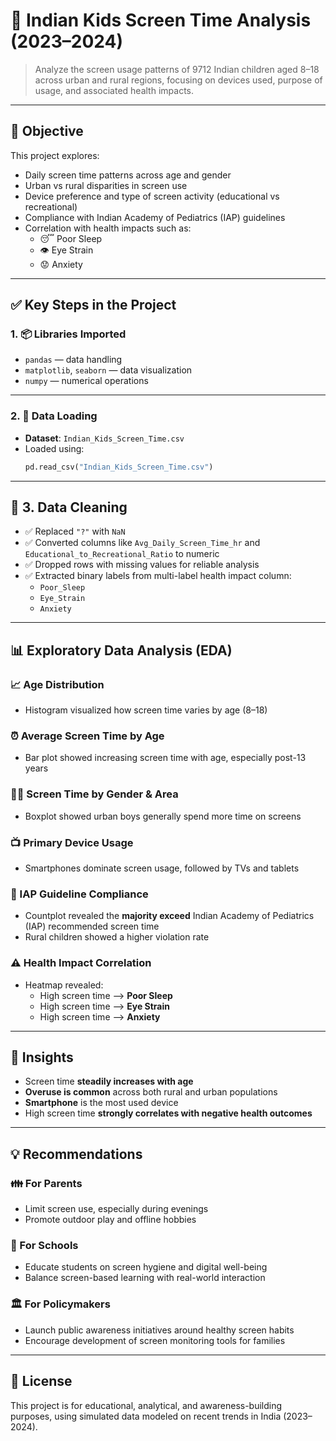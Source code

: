 # 📱 Indian Kids Screen Time Analysis (2023–2024)

> Analyze the screen usage patterns of 9712 Indian children aged 8–18 across urban and rural regions, focusing on devices used, purpose of usage, and associated health impacts.

---

## 📌 Objective

This project explores:
- Daily screen time patterns across age and gender
- Urban vs rural disparities in screen use
- Device preference and type of screen activity (educational vs recreational)
- Compliance with Indian Academy of Pediatrics (IAP) guidelines
- Correlation with health impacts such as:
  - 😴 Poor Sleep
  - 👁️ Eye Strain
  - 😟 Anxiety

---

## ✅ Key Steps in the Project

### 1. 📦 Libraries Imported
- `pandas` — data handling  
- `matplotlib`, `seaborn` — data visualization  
- `numpy` — numerical operations

---

### 2. 📂 Data Loading
- **Dataset**: `Indian_Kids_Screen_Time.csv`  
- Loaded using:  
  ```python
  pd.read_csv("Indian_Kids_Screen_Time.csv")

  
---

## 🧹 3. Data Cleaning

- ✅ Replaced `"?"` with `NaN`  
- ✅ Converted columns like `Avg_Daily_Screen_Time_hr` and `Educational_to_Recreational_Ratio` to numeric  
- ✅ Dropped rows with missing values for reliable analysis  
- ✅ Extracted binary labels from multi-label health impact column:
  - `Poor_Sleep`
  - `Eye_Strain`
  - `Anxiety`

---

## 📊 Exploratory Data Analysis (EDA)

### 📈 Age Distribution
- Histogram visualized how screen time varies by age (8–18)

### ⏰ Average Screen Time by Age
- Bar plot showed increasing screen time with age, especially post-13 years

### 👧👦 Screen Time by Gender & Area
- Boxplot showed urban boys generally spend more time on screens

### 📺 Primary Device Usage
- Smartphones dominate screen usage, followed by TVs and tablets

### 🚫 IAP Guideline Compliance
- Countplot revealed the **majority exceed** Indian Academy of Pediatrics (IAP) recommended screen time
- Rural children showed a higher violation rate

### ⚠️ Health Impact Correlation
- Heatmap revealed:
  - High screen time ⟶ **Poor Sleep**
  - High screen time ⟶ **Eye Strain**
  - High screen time ⟶ **Anxiety**

---

## 🧠 Insights

- Screen time **steadily increases with age**
- **Overuse is common** across both rural and urban populations
- **Smartphone** is the most used device
- High screen time **strongly correlates with negative health outcomes**

---

## 💡 Recommendations

### 👪 For Parents
- Limit screen use, especially during evenings
- Promote outdoor play and offline hobbies

### 🏫 For Schools
- Educate students on screen hygiene and digital well-being
- Balance screen-based learning with real-world interaction

### 🏛️ For Policymakers
- Launch public awareness initiatives around healthy screen habits
- Encourage development of screen monitoring tools for families

---

## 📎 License
This project is for educational, analytical, and awareness-building purposes, using simulated data modeled on recent trends in India (2023–2024).
